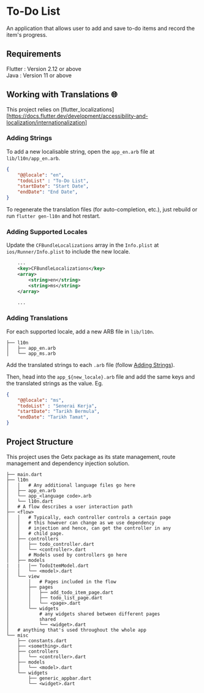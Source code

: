 # To-Do List

An application that allows user to add and save to-do items and record the item's progress.

## Requirements
Flutter : Version 2.12 or above <br>
Java : Version 11 or above

## Working with Translations 🌐

This project relies on [flutter_localizations][https://docs.flutter.dev/development/accessibility-and-localization/internationalization]

### Adding Strings

To add a new localisable string, open the `app_en.arb` file at `lib/l10n/app_en.arb`.

```json
{
    "@@locale": "en",
    "todoList" : "To-Do List",
    "startDate": "Start Date",
    "endDate": "End Date",
}
```

To regenerate the translation files (for auto-completion, etc.), just rebuild or run `flutter gen-l10n` and hot restart.

### Adding Supported Locales

Update the `CFBundleLocalizations` array in the `Info.plist` at `ios/Runner/Info.plist` to include the new locale.

```xml
    ...
    <key>CFBundleLocalizations</key>
	<array>
		<string>en</string>
		<string>ms</string>
	</array>

    ...
```

### Adding Translations

For each supported locale, add a new ARB file in `lib/l10n`.

```
├── l10n
│   ├── app_en.arb
│   └── app_ms.arb
```

Add the translated strings to each `.arb` file (follow [Adding Strings](#adding-strings)).

Then, head into the `app_${new_locale}.arb` file and add the same keys and the translated strings as the value. Eg.

```json
{
    "@@locale": "ms",
    "todoList" : "Senerai Kerja",
    "startDate": "Tarikh Bermula",
    "endDate": "Tarikh Tamat",
}
```

## Project Structure

This project uses the Getx package as its state management, route management and dependency injection solution.

```
├── main.dart
├── l10n
│   │   # Any additional language files go here
│   ├── app_en.arb
│   └── app_<language code>.arb
│   └── l10n.dart
│   # A flow describes a user interaction path
├── <flow>
│   │   # Typically, each controller controls a certain page
│   │   # this however can change as we use dependency
│   │   # injection and hence, can get the controller in any
│   │   # child page.
│   ├── controllers
│   │   ├── todo_controller.dart
│   │   └── <controller>.dart
│   │   # Models used by controllers go here
│   ├── models
|   |   |── TodoItemModel.dart
│   │   └── <model>.dart
│   └── view
│       │   # Pages included in the flow
│       ├── pages
│       │   ├── add_todo_item_page.dart
│       │   ├── todo_list_page.dart
│       │   └── <page>.dart
│       └── widgets
│           # any widgets shared between different pages
│           shared
│           └── <widget>.dart
│   # anything that's used throughout the whole app
└── misc
    ├── constants.dart
    ├── <something>.dart
    ├── controllers
    │   └── <controller>.dart
    ├── models
    │   └── <model>.dart
    └── widgets
        ├── generic_appbar.dart
        └── <widget>.dart
```

